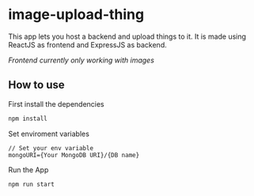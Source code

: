 # image-upload-thing
This app lets you host a backend and upload things to it. It is made using ReactJS as frontend and ExpressJS as backend.

_Frontend currently only working with images_

## How to use

First install the dependencies
```bash
npm install
```

Set enviroment variables
```env
// Set your env variable
mongoURI={Your MongoDB URI}/{DB name}
```

Run the App
```bash
npm run start
```

